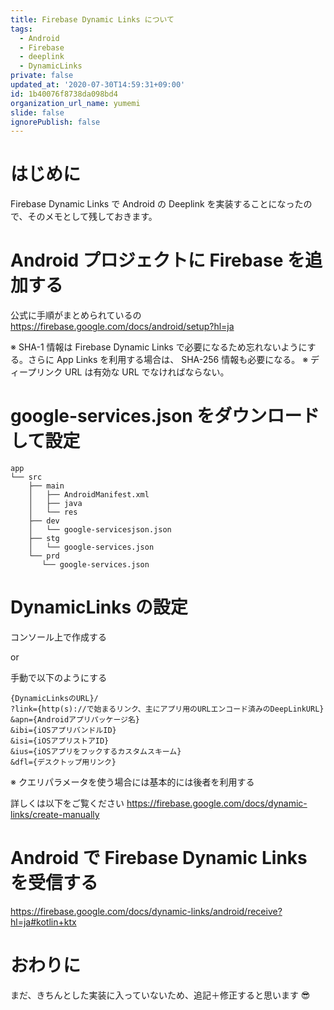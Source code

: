 ```yaml
---
title: Firebase Dynamic Links について
tags:
  - Android
  - Firebase
  - deeplink
  - DynamicLinks
private: false
updated_at: '2020-07-30T14:59:31+09:00'
id: 1b40076f8738da098bd4
organization_url_name: yumemi
slide: false
ignorePublish: false
---
```

# はじめに

Firebase Dynamic Links で Android の Deeplink を実装することになったので、そのメモとして残しておきます。

# Android プロジェクトに Firebase を追加する

公式に手順がまとめられているの
https://firebase.google.com/docs/android/setup?hl=ja

※ SHA-1 情報は Firebase Dynamic Links で必要になるため忘れないようにする。さらに App Links を利用する場合は、 SHA-256 情報も必要になる。
※ ディープリンク URL は有効な URL でなければならない。

# google-services.json をダウンロードして設定
```
app
└── src
    ├── main
    │   ├── AndroidManifest.xml
    │   ├── java
    │   └── res
    ├── dev
    │   └── google-servicesjson.json
    ├── stg
    │   └── google-services.json
    └── prd
       └── google-services.json
```

# DynamicLinks の設定

コンソール上で作成する

or

手動で以下のようにする

```
{DynamicLinksのURL}/
?link={http(s)://で始まるリンク、主にアプリ用のURLエンコード済みのDeepLinkURL}
&apn={Androidアプリパッケージ名}
&ibi={iOSアプリバンドルID}
&isi={iOSアプリストアID}
&ius={iOSアプリをフックするカスタムスキーム}
&dfl={デスクトップ用リンク}
```

※ クエリパラメータを使う場合には基本的には後者を利用する

詳しくは以下をご覧ください
https://firebase.google.com/docs/dynamic-links/create-manually

# Android で Firebase Dynamic Links を受信する
https://firebase.google.com/docs/dynamic-links/android/receive?hl=ja#kotlin+ktx

# おわりに

まだ、きちんとした実装に入っていないため、追記＋修正すると思います :sunglasses:  



